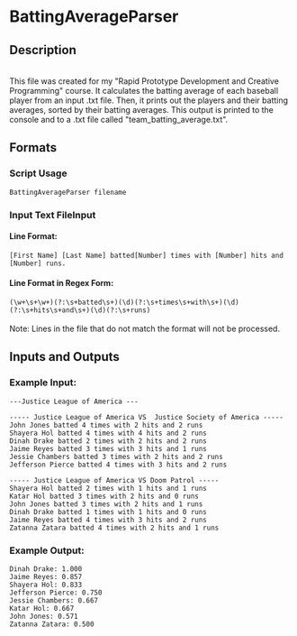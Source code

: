 # BattingAverageParser
## Description
<br/>This file was created for my "Rapid Prototype Development and Creative Programming" course. It calculates the batting average of each baseball player from an input .txt file. Then, it prints out the players and their batting averages, sorted by their batting averages. This output is printed to the console and to a .txt file called "team_batting_average.txt".

## Formats
### Script Usage
```BattingAverageParser filename```
### Input Text FileInput
#### Line Format:
```[First Name] [Last Name] batted[Number] times with [Number] hits and [Number] runs.```
#### Line Format in Regex Form:
```(\w+\s+\w+)(?:\s+batted\s+)(\d)(?:\s+times\s+with\s+)(\d)(?:\s+hits\s+and\s+)(\d)(?:\s+runs)```
<br/><br/>Note: Lines in the file that do not match the format will not be processed.
## Inputs and Outputs
### Example Input:
```
---Justice League of America ---

----- Justice League of America VS  Justice Society of America -----
John Jones batted 4 times with 2 hits and 2 runs
Shayera Hol batted 4 times with 4 hits and 2 runs
Dinah Drake batted 2 times with 2 hits and 2 runs
Jaime Reyes batted 3 times with 3 hits and 1 runs
Jessie Chambers batted 3 times with 2 hits and 2 runs
Jefferson Pierce batted 4 times with 3 hits and 2 runs

----- Justice League of America VS Doom Patrol -----
Shayera Hol batted 2 times with 1 hits and 1 runs
Katar Hol batted 3 times with 2 hits and 0 runs
John Jones batted 3 times with 2 hits and 1 runs
Dinah Drake batted 1 times with 1 hits and 0 runs
Jaime Reyes batted 4 times with 3 hits and 2 runs
Zatanna Zatara batted 4 times with 2 hits and 1 runs
```

### Example Output:
```
Dinah Drake: 1.000
Jaime Reyes: 0.857
Shayera Hol: 0.833
Jefferson Pierce: 0.750
Jessie Chambers: 0.667
Katar Hol: 0.667
John Jones: 0.571
Zatanna Zatara: 0.500
```
